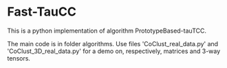 # Fast-TauCC

This is a python implementation of algorithm PrototypeBased-tauTCC.

The main code is in folder algorithms. Use files 'CoClust_real_data.py' and 'CoClust_3D_real_data.py' for a demo on, respectively, matrices and 3-way tensors.
